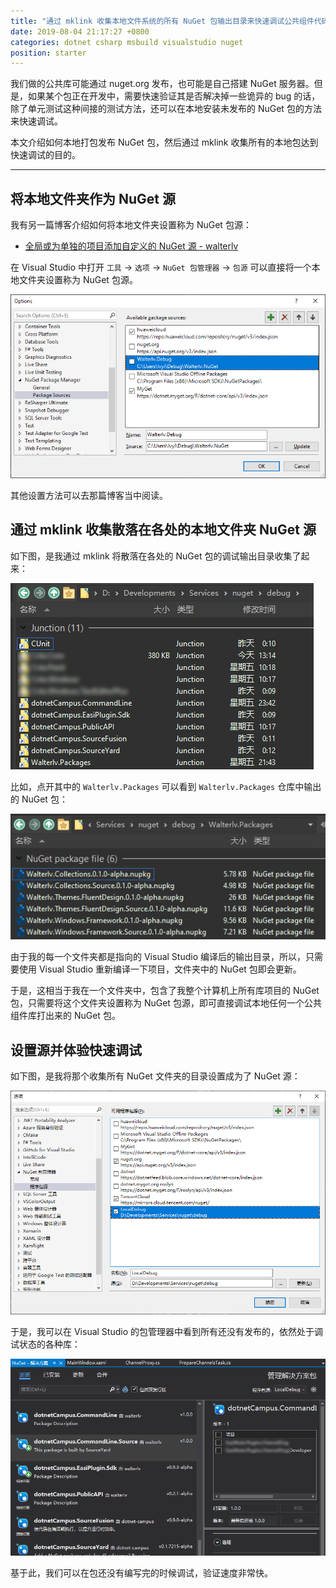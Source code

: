 ```yaml
---
title: "通过 mklink 收集本地文件系统的所有 NuGet 包输出目录来快速调试公共组件代码"
date: 2019-08-04 21:17:27 +0800
categories: dotnet csharp msbuild visualstudio nuget
position: starter
---
```


我们做的公共库可能通过 nuget.org 发布，也可能是自己搭建 NuGet 服务器。但是，如果某个包正在开发中，需要快速验证其是否解决掉一些诡异的 bug 的话，除了单元测试这种间接的测试方法，还可以在本地安装未发布的 NuGet 包的方法来快速调试。

本文介绍如何本地打包发布 NuGet 包，然后通过 mklink 收集所有的本地包达到快速调试的目的。

---

<div id="toc"></div>

## 将本地文件夹作为 NuGet 源

我有另一篇博客介绍如何将本地文件夹设置称为 NuGet 包源：

- [全局或为单独的项目添加自定义的 NuGet 源 - walterlv](/post/add-custom-nuget-source.html)

在 Visual Studio 中打开 `工具` -> `选项` -> `NuGet 包管理器` -> `包源` 可以直接将一个本地文件夹设置称为 NuGet 包源。

![管理包源](/static/posts/2019-02-27-11-58-37.png)

其他设置方法可以去那篇博客当中阅读。

## 通过 mklink 收集散落在各处的本地文件夹 NuGet 源

如下图，是我通过 mklink 将散落在各处的 NuGet 包的调试输出目录收集了起来：

![通过 mklink 收集的 NuGet 包源](/static/posts/2019-08-04-21-10-56.png)

比如，点开其中的 `Walterlv.Packages` 可以看到 `Walterlv.Packages` 仓库中输出的 NuGet 包：

![其中的一个 NuGet 输出文件夹](/static/posts/2019-08-04-21-12-20.png)

由于我的每一个文件夹都是指向的 Visual Studio 编译后的输出目录，所以，只需要使用 Visual Studio 重新编译一下项目，文件夹中的 NuGet 包即会更新。

于是，这相当于我在一个文件夹中，包含了我整个计算机上所有库项目的 NuGet 包，只需要将这个文件夹设置称为 NuGet 包源，即可直接调试本地任何一个公共组件库打出来的 NuGet 包。

## 设置源并体验快速调试

如下图，是我将那个收集所有 NuGet 文件夹的目录设置成为了 NuGet 源：

![设置的本地 NuGet 源](/static/posts/2019-08-04-21-15-42.png)

于是，我可以在 Visual Studio 的包管理器中看到所有还没有发布的，依然处于调试状态的各种库：

![各种处于调试状态的各种库](/static/posts/2019-08-04-21-15-26.png)

基于此，我们可以在包还没有编写完的时候调试，验证速度非常快。
